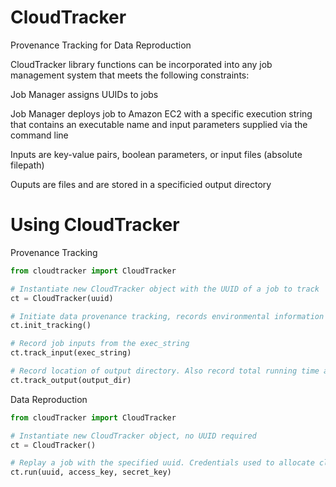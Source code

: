 CloudTracker
============

Provenance Tracking for Data Reproduction

CloudTracker library functions can be incorporated into any job management system that meets the following constraints:

Job Manager assigns UUIDs to jobs

Job Manager deploys job to Amazon EC2 with a specific execution string that contains an executable name and input parameters supplied via the command line

Inputs are key-value pairs, boolean parameters, or input files (absolute filepath)

Ouputs are files and are stored in a specificied output directory


Using CloudTracker
=================

Provenance Tracking
```python
from cloudtracker import CloudTracker

# Instantiate new CloudTracker object with the UUID of a job to track
ct = CloudTracker(uuid)

# Initiate data provenance tracking, records environmental information
ct.init_tracking()

# Record job inputs from the exec_string
ct.track_input(exec_string)

# Record location of output directory. Also record total running time and size of results
ct.track_output(output_dir)
```

Data Reproduction
```python
from cloudTracker import CloudTracker

# Instantiate new CloudTracker object, no UUID required
ct = CloudTracker()

# Replay a job with the specified uuid. Credentials used to allocate cloud resources
ct.run(uuid, access_key, secret_key)
```
